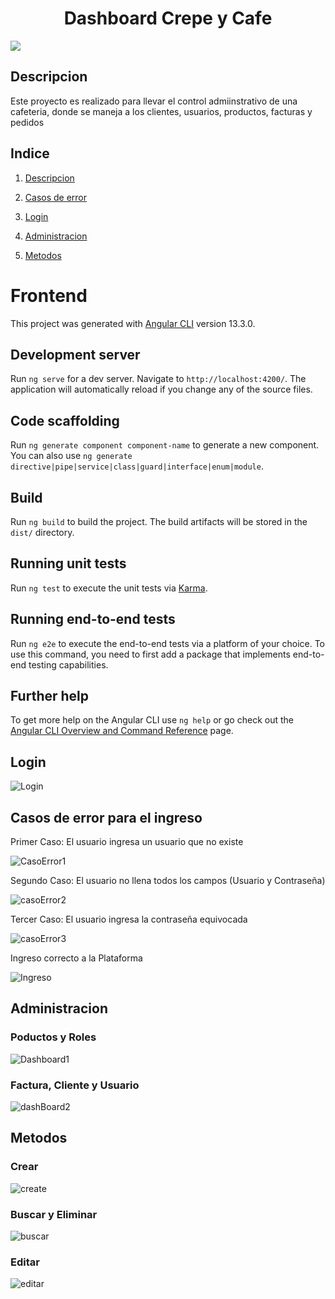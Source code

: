 <h1 align="center">Dashboard Crepe y Cafe</h1>
<p align="left">
   <img src="https://img.shields.io/badge/STATUS-TERMINADO-brightgreen">
</p>


<h2 align="left" name="descripcion"> Descripcion</h2>
<p>Este proyecto es realizado para llevar el control admiinstrativo de una cafeteria, donde se maneja a los clientes, usuarios, productos, facturas y pedidos</p>

<h2 align="left"> Indice </h2>

1. [Descripcion](#descripcion)

2. [Casos de error](#cassoDeError)

3. [Login](#login)

4. [Administracion](#administracion)

5. [Metodos](#metodos)

# Frontend

This project was generated with [Angular CLI](https://github.com/angular/angular-cli) version 13.3.0.

## Development server

Run `ng serve` for a dev server. Navigate to `http://localhost:4200/`. The application will automatically reload if you change any of the source files.

## Code scaffolding

Run `ng generate component component-name` to generate a new component. You can also use `ng generate directive|pipe|service|class|guard|interface|enum|module`.

## Build

Run `ng build` to build the project. The build artifacts will be stored in the `dist/` directory.

## Running unit tests

Run `ng test` to execute the unit tests via [Karma](https://karma-runner.github.io).

## Running end-to-end tests

Run `ng e2e` to execute the end-to-end tests via a platform of your choice. To use this command, you need to first add a package that implements end-to-end testing capabilities.

## Further help

To get more help on the Angular CLI use `ng help` or go check out the [Angular CLI Overview and Command Reference](https://angular.io/cli) page.


<h2 name="login">Login</h2>

![Login](https://user-images.githubusercontent.com/88285461/204104955-6c9ce7a5-1f08-4143-8b0a-8e9f0de21feb.JPG)

<h2 name="cassoDeError">Casos de error para el ingreso</h2>

Primer Caso: El usuario ingresa un usuario que no existe

![CasoError1](https://user-images.githubusercontent.com/88285461/204104984-4d358a54-c712-463c-ae1c-775d400d4a9d.JPG)

Segundo Caso: El usuario no llena todos los campos (Usuario y Contraseña)

![casoError2](https://user-images.githubusercontent.com/88285461/204105040-c6ddc93f-4164-416a-926e-7e14e0c06b84.JPG)

Tercer Caso: El usuario ingresa la contraseña equivocada

![casoError3](https://user-images.githubusercontent.com/88285461/204105048-7586d952-f551-4ed3-88a5-13ff358a3570.JPG)


Ingreso correcto a la Plataforma

![Ingreso](https://user-images.githubusercontent.com/88285461/204105055-2227d53f-d433-4adc-93d3-d3c99436b351.JPG)

<h2 name="administracion"> Administracion</h2>

<h3>Poductos y Roles</h3>

![Dashboard1](https://user-images.githubusercontent.com/88285461/204106221-31f676af-0d21-43d1-9f65-a9bc968eae33.JPG)


<h3>Factura, Cliente y Usuario</h3>

![dashBoard2](https://user-images.githubusercontent.com/88285461/204106293-971ffa9f-b69e-41ae-9560-fe9804d9c447.JPG)

<h2 name="metodos"> Metodos </h2>

<h3>Crear</h3>


![create](https://user-images.githubusercontent.com/88285461/204106478-77878aac-a03c-4aa6-ac3a-9b79d5f39d4b.JPG)

<h3>Buscar y Eliminar</h3>


![buscar](https://user-images.githubusercontent.com/88285461/204106497-991a08e1-c638-4a5f-8558-a7892708afe0.JPG)

<h3>Editar</h3>


![editar](https://user-images.githubusercontent.com/88285461/204106512-6d63a910-e609-4b27-a261-6a9d7734212b.JPG)

